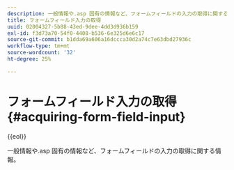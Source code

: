 ```yaml
---
description: 一般情報や.asp 固有の情報など、フォームフィールドの入力の取得に関する情報。
title: フォームフィールド入力の取得
uuid: 02004327-5b88-43ed-9dee-4dd3d936b159
exl-id: f3d73a70-54f0-4408-b536-6e325d6e6c17
source-git-commit: b1dda69a606a16dccca30d2a74c7e63dbd27936c
workflow-type: tm+mt
source-wordcount: '32'
ht-degree: 25%

---
```


# フォームフィールド入力の取得{#acquiring-form-field-input}

{{eol}}

一般情報や.asp 固有の情報など、フォームフィールドの入力の取得に関する情報。
